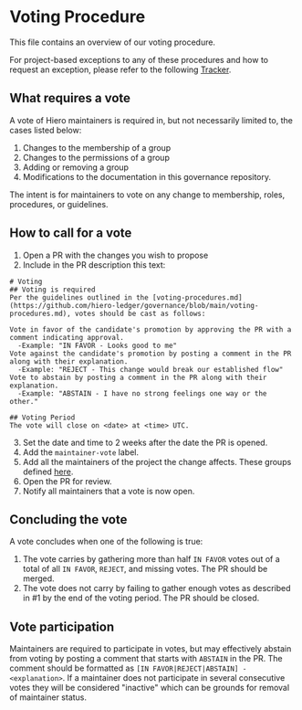 # Voting Procedure

This file contains an overview of our voting procedure.

For project-based exceptions to any of these procedures and how to request an exception, please refer to the following [Tracker](https://github.com/hiero-ledger/governance/blob/main/project-rules-exceptions.md).
                                                                                                                                 
## What requires a vote
                                                                                                                                 
A vote of Hiero maintainers is required in, but not necessarily limited to, the cases listed below:

1. Changes to the membership of a group
2. Changes to the permissions of a group
3. Adding or removing a group
4. Modifications to the documentation in this governance repository.

The intent is for maintainers to vote on any change to membership, roles, procedures, or guidelines.

## How to call for a vote

1. Open a PR with the changes you wish to propose
2. Include in the PR description this text:

```
# Voting
## Voting is required
Per the guidelines outlined in the [voting-procedures.md](https://github.com/hiero-ledger/governance/blob/main/voting-procedures.md), votes should be cast as follows:

Vote in favor of the candidate's promotion by approving the PR with a comment indicating approval.
  -Example: "IN FAVOR - Looks good to me"
Vote against the candidate's promotion by posting a comment in the PR along with their explanation.
  -Example: "REJECT - This change would break our established flow"
Vote to abstain by posting a comment in the PR along with their explanation.
  -Example: "ABSTAIN - I have no strong feelings one way or the other."

## Voting Period
The vote will close on <date> at <time> UTC.
```

3. Set the date and time to 2 weeks after the date the PR is opened.
4. Add the `maintainer-vote` label.
5. Add all the maintainers of the project the change affects. These groups defined [here](https://github.com/hiero-ledger/governance/blob/main/config.yaml).
6. Open the PR for review.
7. Notify all maintainers that a vote is now open.

## Concluding the vote

A vote concludes when one of the following is true:

1. The vote carries by gathering more than half `IN FAVOR` votes out of a total of all `IN FAVOR`, `REJECT`, and missing votes. The PR should be merged.
2. The vote does not carry by failing to gather enough votes as described in #1 by the end of the voting period. The PR should be closed.

## Vote participation

Maintainers are required to participate in votes, but may effectively abstain from voting by posting a comment that starts with `ABSTAIN` in the PR. The comment should be formatted as `[IN FAVOR|REJECT|ABSTAIN] - <explanation>`.  If a maintainer does not participate in several consecutive votes they will be considered "inactive" which can be grounds for removal of maintainer status.
